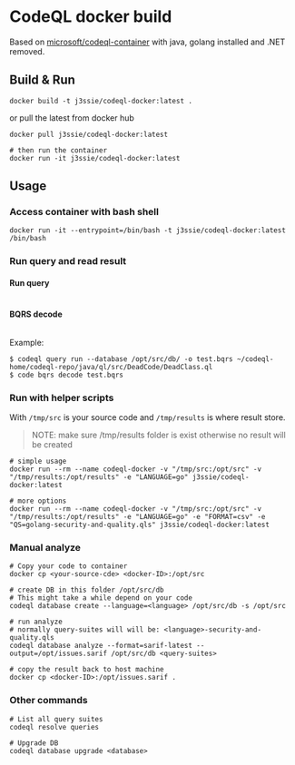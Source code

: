 # CodeQL docker build

Based on [microsoft/codeql-container](https://github.com/microsoft/codeql-container) with java, golang installed and .NET removed.

## Build & Run

```shell
docker build -t j3ssie/codeql-docker:latest .
```

or pull the latest from docker hub

```shell
docker pull j3ssie/codeql-docker:latest

# then run the container
docker run -it j3ssie/codeql-docker:latest
```


## Usage

### Access container with bash shell

```shell
docker run -it --entrypoint=/bin/bash -t j3ssie/codeql-docker:latest /bin/bash
```


### Run query and read result
#### Run query
```codeql query run (--database=<database> | --dataset=<dataset>) [--output=<file.bqrs>] [--threads=<num>] [--ram=<MB>] <options>... [--] <file.ql>
```

#### BQRS decode
```codeql bqrs decode [--output=<file>] [--result-set=<name>] [--sort-key=<col>[,<col>...]] <options>... [--] <file>
```

Example:
```
$ codeql query run --database /opt/src/db/ -o test.bqrs ~/codeql-home/codeql-repo/java/ql/src/DeadCode/DeadClass.ql
$ code bqrs decode test.bqrs
```

### Run with helper scripts

With `/tmp/src` is your source code and `/tmp/results` is where result store.

> NOTE: make sure /tmp/results folder is exist otherwise no result will be created

```shell
# simple usage
docker run --rm --name codeql-docker -v "/tmp/src:/opt/src" -v "/tmp/results:/opt/results" -e "LANGUAGE=go" j3ssie/codeql-docker:latest

# more options
docker run --rm --name codeql-docker -v "/tmp/src:/opt/src" -v "/tmp/results:/opt/results" -e "LANGUAGE=go" -e "FORMAT=csv" -e "QS=golang-security-and-quality.qls" j3ssie/codeql-docker:latest
```

### Manual analyze

```shell
# Copy your code to container
docker cp <your-source-cde> <docker-ID>:/opt/src

# create DB in this folder /opt/src/db
# This might take a while depend on your code
codeql database create --language=<language> /opt/src/db -s /opt/src

# run analyze
# normally query-suites will will be: <language>-security-and-quality.qls
codeql database analyze --format=sarif-latest --output=/opt/issues.sarif /opt/src/db <query-suites>

# copy the result back to host machine
docker cp <docker-ID>:/opt/issues.sarif .
```

### Other commands

```shell
# List all query suites
codeql resolve queries

# Upgrade DB
codeql database upgrade <database>

```
